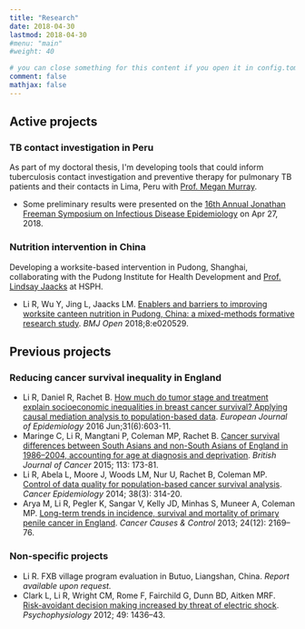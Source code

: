 ```yaml
---
title: "Research"
date: 2018-04-30
lastmod: 2018-04-30
#menu: "main"
#weight: 40

# you can close something for this content if you open it in config.toml.
comment: false
mathjax: false
---
```


## Active projects

### TB contact investigation in Peru

As part of my doctoral thesis, I'm developing tools that could inform tuberculosis contact investigation and preventive therapy for pulmonary TB patients and their contacts in Lima, Peru with [Prof. Megan Murray](http://ghsm.hms.harvard.edu/person/faculty/megan-murray).

- Some preliminary results were presented on the [16th Annual Jonathan Freeman Symposium on Infectious Disease Epidemiology](https://www.hsph.harvard.edu/idepi/httpccdd-hsph-harvard-edueventsid-epi-spring-seminar-series-starts-in-feb/) on Apr 27, 2018. 


### Nutrition intervention in China

Developing a worksite-based intervention in Pudong, Shanghai, collaborating with the Pudong Institute for Health Development and [Prof. Lindsay Jaacks](http://lindsayjaacks.com/) at HSPH.

- Li R, Wu Y, Jing L, Jaacks LM. [Enablers and barriers to improving worksite canteen nutrition in Pudong, China: a mixed-methods formative research study](http://bmjopen.bmj.com/content/8/4/e020529). *BMJ Open* 2018;8:e020529.

## Previous projects

### Reducing cancer survival inequality in England

- Li R, Daniel R, Rachet B. [How much do tumor stage and treatment explain socioeconomic inequalities in breast cancer survival? Applying causal mediation analysis to population-based data](https://www.ncbi.nlm.nih.gov/pmc/articles/PMC4956701/). *European Journal of Epidemiology* 2016 Jun;31(6):603-11. 
- Maringe C, Li R, Mangtani P, Coleman MP, Rachet B. [Cancer survival differences between South Asians and non-South Asians of England in 1986–2004, accounting for age at diagnosis and deprivation](https://www.ncbi.nlm.nih.gov/pmc/articles/PMC4647525/). *British Journal of Cancer* 2015; 113: 173-81.
- Li R, Abela L, Moore J, Woods LM, Nur U, Rachet B, Coleman MP. [Control of data quality for population-based cancer survival analysis](https://www.ncbi.nlm.nih.gov/pubmed/24685409). *Cancer Epidemiology* 2014; 38(3): 314-20.
- Arya M, Li R, Pegler K, Sangar V, Kelly JD, Minhas S, Muneer A, Coleman MP. [Long-term trends in incidence, survival and mortality of primary penile cancer in England](https://www.ncbi.nlm.nih.gov/pubmed/24101363). *Cancer Causes & Control* 2013; 24(12): 2169–76.


### Non-specific projects

- Li R. FXB village program evaluation in Butuo, Liangshan, China. *Report available upon request.*
- Clark L, Li R, Wright CM, Rome F, Fairchild G, Dunn BD, Aitken MRF. [Risk-avoidant decision making increased by threat of electric shock](https://www.ncbi.nlm.nih.gov/pubmed/22913418). *Psychophysiology* 2012; 49: 1436–43.



